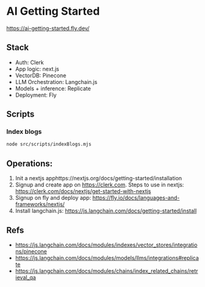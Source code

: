 # AI Getting Started

https://ai-getting-started.fly.dev/

## Stack

- Auth: Clerk
- App logic: next.js
- VectorDB: Pinecone
- LLM Orchestration: Langchain.js
- Models + inference: Replicate
- Deployment: Fly

## Scripts

### Index blogs
```bash
node src/scripts/indexBlogs.mjs
```

## Operations:
1. Init a nextjs apphttps://nextjs.org/docs/getting-started/installation
2. Signup and create app on https://clerk.com. Steps to use in nextjs: https://clerk.com/docs/nextjs/get-started-with-nextjs
3. Signup on fly and deploy app: https://fly.io/docs/languages-and-frameworks/nextjs/ 
4. Install langchain.js: https://js.langchain.com/docs/getting-started/install


## Refs
- https://js.langchain.com/docs/modules/indexes/vector_stores/integrations/pinecone
- https://js.langchain.com/docs/modules/models/llms/integrations#replicate
- https://js.langchain.com/docs/modules/chains/index_related_chains/retrieval_qa

